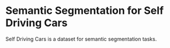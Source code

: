 # Semantic Segmentation for Self Driving Cars

Self Driving Cars is a dataset for semantic segmentation tasks.